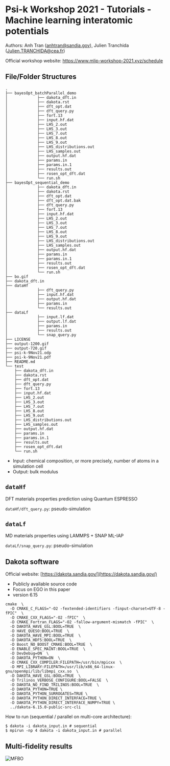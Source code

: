 # Psi-k Workshop 2021 - Tutorials - Machine learning interatomic potentials

Authors: Anh Tran (anhtran@sandia.gov), Julien Tranchida (Julien.TRANCHIDA@cea.fr)

Official workshop website: https://www.mlip-workshop-2021.xyz/schedule

## File/Folder Structures
```
.
├── bayesOpt_batchParallel_demo
│             ├── dakota_dft.in
│             ├── dakota.rst
│             ├── dft_opt.dat
│             ├── dft_query.py
│             ├── fort.13
│             ├── input.hf.dat
│             ├── LHS_2.out
│             ├── LHS_3.out
│             ├── LHS_7.out
│             ├── LHS_8.out
│             ├── LHS_9.out
│             ├── LHS_distributions.out
│             ├── LHS_samples.out
│             ├── output.hf.dat
│             ├── params.in
│             ├── params.in.1
│             ├── results.out
│             ├── rosen_opt_dft.dat
│             └── run.sh
├── bayesOpt_sequential_demo
│             ├── dakota_dft.in
│             ├── dakota.rst
│             ├── dft_opt.dat
│             ├── dft_opt.dat.bak
│             ├── dft_query.py
│             ├── fort.13
│             ├── input.hf.dat
│             ├── LHS_2.out
│             ├── LHS_3.out
│             ├── LHS_7.out
│             ├── LHS_8.out
│             ├── LHS_9.out
│             ├── LHS_distributions.out
│             ├── LHS_samples.out
│             ├── output.hf.dat
│             ├── params.in
│             ├── params.in.1
│             ├── results.out
│             ├── rosen_opt_dft.dat
│             └── run.sh
├── bo.gif
├── dakota_dft.in
├── dataHf
│             ├── dft_query.py
│             ├── input.hf.dat
│             ├── output.hf.dat
│             ├── params.in
│             └── results.out
├── dataLf
│             ├── input.lf.dat
│             ├── output.lf.dat
│             ├── params.in
│             ├── results.out
│             └── snap_query.py
├── LICENSE
├── output-1200.gif
├── output-720.gif
├── psi-k-9Nov21.odp
├── psi-k-9Nov21.pdf
├── README.md
└── test
    ├── dakota_dft.in
    ├── dakota.rst
    ├── dft_opt.dat
    ├── dft_query.py
    ├── fort.13
    ├── input.hf.dat
    ├── LHS_2.out
    ├── LHS_3.out
    ├── LHS_7.out
    ├── LHS_8.out
    ├── LHS_9.out
    ├── LHS_distributions.out
    ├── LHS_samples.out
    ├── output.hf.dat
    ├── params.in
    ├── params.in.1
    ├── results.out
    ├── rosen_opt_dft.dat
    └── run.sh
```

* Input: chemical composition, or more precisely, number of atoms in a simulation cell
* Output: bulk modulus

## `dataHf`

DFT materials properties prediction using Quantum ESPRESSO

`dataHf/dft_query.py`: pseudo-simulation

## `dataLf`

MD materials properties using LAMMPS + SNAP ML-IAP

`dataLf/snap_query.py`: pseudo-simulation

## Dakota software

Official website: [https://dakota.sandia.gov/](https://dakota.sandia.gov/)

* Publicly available source code
* Focus on EGO in this paper
* version 6.15

```shell
cmake  \
  -D CMAKE_C_FLAGS="-O2 -fextended-identifiers -finput-charset=UTF-8 -fPIC"  \
  -D CMAKE_CXX_FLAGS="-O2 -fPIC"  \
  -D CMAKE_Fortran_FLAGS="-O2 -fallow-argument-mismatch -fPIC"  \
  -D DAKOTA_HAVE_GSL:BOOL=TRUE  \
  -D HAVE_QUESO:BOOL=TRUE  \
  -D DAKOTA_HAVE_MPI:BOOL=TRUE  \
  -D DAKOTA_HDF5:BOOL=TRUE  \
  -D Boost_NO_BOOST_CMAKE:BOOL=TRUE  \
  -D ENABLE_SPEC_MAINT:BOOL=TRUE  \
  -D DevDebug=ON  \
  -D DAKOTA_PYTHON=ON  \
  -D CMAKE_CXX_COMPILER:FILEPATH=/usr/bin/mpicxx  \
  -D MPI_LIBRARY:FILEPATH=/usr/lib/x86_64-linux-gnu/openmpi/lib/libmpi_cxx.so  \
  -D DAKOTA_HAVE_GSL:BOOL=TRUE  \
  -D Trilinos_VERBOSE_CONFIGURE:BOOL=FALSE  \
  -D DAKOTA_NO_FIND_TRILINOS:BOOL=TRUE  \
  -D DAKOTA_PYTHON=TRUE \
  -D DAKOTA_PYTHON_SURROGATES=TRUE \
  -D DAKOTA_PYTHON_DIRECT_INTERFACE=TRUE \
  -D DAKOTA_PYTHON_DIRECT_INTERFACE_NUMPY=TRUE \
  ../dakota-6.15.0-public-src-cli
```

How to run (sequential / parallel on multi-core architecture): 
```
$ dakota -i dakota_input.in # sequential
$ mpirun -np 4 dakota -i dakota_input.in # parallel
```

## Multi-fidelity results

![MFBO](output-1200.gif)

